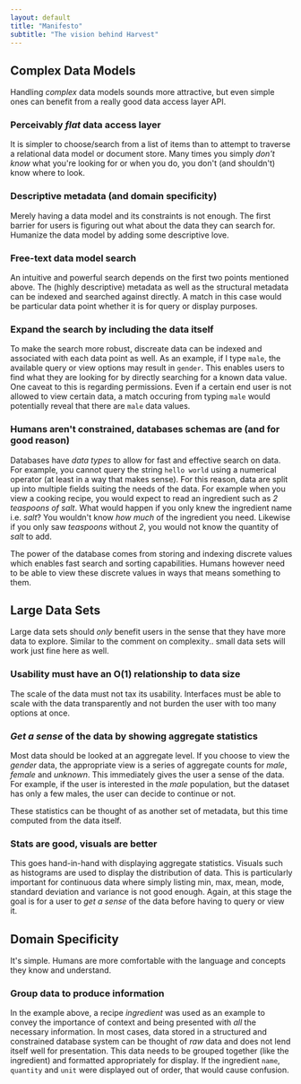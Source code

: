 ```yaml
---
layout: default
title: "Manifesto"
subtitle: "The vision behind Harvest"
---
```


## Complex Data Models

Handling _complex_ data models sounds more attractive, but even simple ones can benefit from a really good data access layer API.

### Perceivably _flat_ data access layer

It is simpler to choose/search from a list of items than to attempt to traverse a relational data model or document store. Many times you simply _don't know_ what you're looking for or when you do, you don't (and shouldn't) know where to look.

### Descriptive metadata (and domain specificity)

Merely having a data model and its constraints is not enough. The first barrier for users is figuring out what about the data they can search for. Humanize the data model by adding some descriptive love.

### Free-text data model search

An intuitive and powerful search depends on the first two points mentioned above. The (highly descriptive) metadata as well as the structural metadata can be indexed and searched against directly. A match in this case would be particular data point whether it is for query or display purposes.

### Expand the search by including the data itself

To make the search more robust, discreate data can be indexed and associated with each data point as well. As an example, if I type `male`, the available query or view options may result in `gender`. This enables users to find what they are looking for by directly searching for a known data value. One caveat to this is regarding permissions. Even if a certain end user is not allowed to view certain data, a match occuring from typing `male` would potentially reveal that there are `male` data values.

### Humans aren't constrained, databases schemas are (and for good reason)

Databases have _data types_ to allow for fast and effective search on data. For example, you cannot query the string `hello world` using a numerical operator (at least in a way that makes sense). For this reason, data are split up into multiple fields suiting the needs of the data. For example when you view a cooking recipe, you would expect to read an ingredient such as _2 teaspoons of salt_. What would happen if you only knew the ingredient name i.e. _salt_? You wouldn't know _how much_ of the ingredient you need. Likewise if you only saw _teaspoons_ without _2_, you would not know the quantity of _salt_ to add.

The power of the database comes from storing and indexing discrete values which enables fast search and sorting capabilities. Humans however need to be able to view these discrete values in ways that means something to them.

## Large Data Sets

Large data sets should _only_ benefit users in the sense that they have more data to explore.  Similar to the comment on complexity.. small data sets will work just fine here as well.

### Usability must have an O(1) relationship to data size

The scale of the data must not tax its usability. Interfaces must be able to scale with the data transparently and not burden the user with too many options at once.

### _Get a sense_ of the data by showing aggregate statistics

Most data should be looked at an aggregate level. If you choose to view the _gender_ data, the appropriate view is a series of aggregate counts for _male_, _female_ and _unknown_. This immediately gives the user a sense of the data. For example, if the user is interested in the _male_ population, but the dataset has only a few males, the user can decide to continue or not.

These statistics can be thought of as another set of metadata, but this time computed from the data itself.

### Stats are good, visuals are better

This goes hand-in-hand with displaying aggregate statistics. Visuals such as histograms are used to display the distribution of data. This is particularly important for continuous data where simply listing min, max, mean, mode, standard deviation and variance is not good enough. Again, at this stage the goal is for a user to _get a sense_ of the data before having to query or view it.

## Domain Specificity

It's simple. Humans are more comfortable with the language and concepts they know and understand.

### Group data to produce information

In the example above, a recipe _ingredient_ was used as an example to convey the importance of context and being presented with _all_ the necessary information. In most cases, data stored in a structured and constrained database system can be thought of _raw_ data and does not lend itself well for presentation. This data needs to be grouped together (like the ingredient) and formatted appropriately for display. If the ingredient `name`, `quantity` and `unit` were displayed out of order, that would cause confusion.
